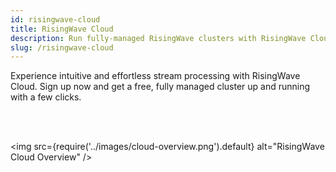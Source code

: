 ```yaml
---
id: risingwave-cloud
title: RisingWave Cloud
description: Run fully-managed RisingWave clusters with RisingWave Cloud.
slug: /risingwave-cloud
---
```


<head>
  <link rel="canonical" href="https://docs.risingwave.com/docs/current/risingwave-cloud/" />
</head>

Experience intuitive and effortless stream processing with RisingWave Cloud. Sign up now and get a free, fully managed cluster up and running with a few clicks.

<defaultButton text="Sign up for RisingWave Cloud" url="https://risingwave.cloud/auth/signup/"/><lightButton text="Quickstart" cloud="quickstart"/><lightButton text="FAQ" cloud="faq"/><lightButton text="Learn more" cloud="intro"/>

<br/>
<br/>

<img
src={require('../images/cloud-overview.png').default}
alt="RisingWave Cloud Overview"
/>
